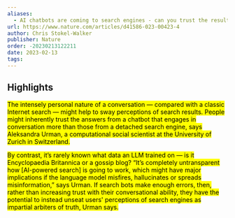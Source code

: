 ```yaml
---
aliases:
  - AI chatbots are coming to search engines - can you trust the results?
url: https://www.nature.com/articles/d41586-023-00423-4
author: Chris Stokel-Walker
publisher: Nature
order: -20230213122211
date: 2023-02-13
tags:
---
```


## Highlights
<mark>The intensely personal nature of a conversation — compared with a classic Internet search — might help to sway perceptions of search results. People might inherently trust the answers from a chatbot that engages in conversation more than those from a detached search engine, says Aleksandra Urman, a computational social scientist at the University of Zurich in Switzerland.</mark>

<mark>By contrast, it’s rarely known what data an LLM trained on — is it Encyclopaedia Britannica or a gossip blog? “It’s completely untransparent how [AI-powered search] is going to work, which might have major implications if the language model misfires, hallucinates or spreads misinformation,” says Urman. If search bots make enough errors, then, rather than increasing trust with their conversational ability, they have the potential to instead unseat users' perceptions of search engines as impartial arbiters of truth, Urman says.</mark>


